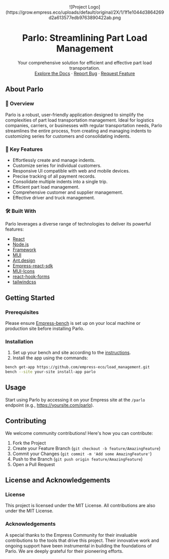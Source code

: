 <div align="center">
![Project Logo](https://grow.empress.eco/uploads/default/original/2X/1/1f1e1044d3864269d2a613577edb9763890422ab.png
<h1 align="center">Parlo: Streamlining Part Load Management</h1>
<p align="center">
Your comprehensive solution for efficient and effective part load transportation.
<br />
<a href="https://empress.eco/">Explore the Docs</a>
·
<a href="https://github.com/empress-eco/load_management/issues">Report Bug</a>
·
<a href="https://github.com/empress-eco/load_management/issues/new">Request Feature</a>
</p>
</div>

## About Parlo

### 📖 Overview
Parlo is a robust, user-friendly application designed to simplify the complexities of part load transportation management. Ideal for logistics companies, carriers, or businesses with regular transportation needs, Parlo streamlines the entire process, from creating and managing indents to customizing series for customers and consolidating indents.

### 🌟 Key Features
- Effortlessly create and manage indents.
- Customize series for individual customers.
- Responsive UI compatible with web and mobile devices.
- Precise tracking of all payment records.
- Consolidate multiple indents into a single trip.
- Efficient part load management.
- Comprehensive customer and supplier management.
- Effective driver and truck management.

### 🛠 Built With
Parlo leverages a diverse range of technologies to deliver its powerful features:
- [React](https://reactjs.org/)
- [Node.js](https://nodejs.org/)
- [Framework](https://Empressframework.com/)
- [MUI](https://mui.com)
- [Ant.design](https://ant.design)
- [Empress-react-sdk](https://github.com/nikkothari22/Empress-react-sdk)
- [MUI-Icons](https://mui.com/material-ui/material-icons/)
- [react-hook-forms](https://www.react-hook-form.com)
- [tailwindcss](https://tailwindcss.com)

## Getting Started

### Prerequisites
Please ensure [Empress-bench](https://Empressframework.com/docs/v14/user/en/bench) is set up on your local machine or production site before installing Parlo.

### Installation
1. Set up your bench and site according to the [instructions](https://Empressframework.com/docs/v14/user/en/installation).
2. Install the app using the commands:

```sh
bench get-app https://github.com/empress-eco/load_management.git
bench --site your-site install-app parlo
```

## Usage
Start using Parlo by accessing it on your Empress site at the `/parlo` endpoint (e.g., https://yoursite.com/parlo).

## Contributing
We welcome community contributions! Here's how you can contribute:

1. Fork the Project
2. Create your Feature Branch (`git checkout -b feature/AmazingFeature`)
3. Commit your Changes (`git commit -m 'Add some AmazingFeature'`)
4. Push to the Branch (`git push origin feature/AmazingFeature`)
5. Open a Pull Request

## License and Acknowledgements

### License
This project is licensed under the MIT License. All contributions are also under the MIT License.

### Acknowledgements
A special thanks to the Empress Community for their invaluable contributions to the tools that drive this project. Their innovative work and ongoing support have been instrumental in building the foundations of Parlo. We are deeply grateful for their pioneering efforts.

<!-- MARKDOWN LINKS & IMAGES -->
